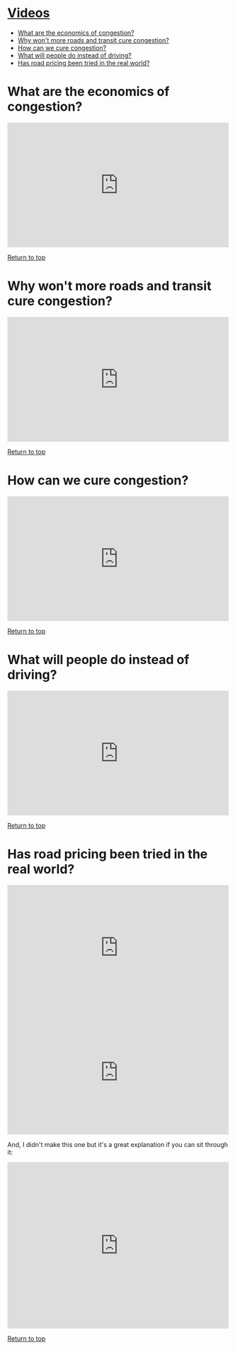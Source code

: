 # [Videos](/videos/)

* [What are the economics of congestion?](#1)
* [Why won't more roads and transit cure congestion?](#2)
* [How can we cure congestion?](#5)
* [What will people do instead of driving?](#3)
* [Has road pricing been tried in the real world?](#4)

<a id="1"></a>
# What are the economics of congestion?
<iframe width="500" height="281" src="http://www.youtube.com/embed/bere_rqCTkY?feature=oembed" frameborder="0" allowfullscreen></iframe>

[Return to top](#top)

<a id="2"></a>
# Why won't more roads and transit cure congestion?
<iframe width="500" height="281" src="http://www.youtube.com/embed/NI1Q4EvAd7A?feature=oembed" frameborder="0" allowfullscreen></iframe>

[Return to top](#top)

<a id="5"></a>
# How can we cure congestion?
<iframe width="500" height="281" src="http://www.youtube.com/embed/H1hyyzq5n5Y?feature=oembed" frameborder="0" allowfullscreen></iframe>

[Return to top](#top)

<a id="3"></a>
# What will people do instead of driving?
<iframe width="500" height="281" src="http://www.youtube.com/embed/jGTpGMR7SD0?feature=oembed" frameborder="0" allowfullscreen></iframe>

[Return to top](#top)

<a id="4"></a>
# Has road pricing been tried in the real world?

<iframe width="500" height="281" src="http://www.youtube.com/embed/1KEdqDnVIZ4?feature=oembed" frameborder="0" allowfullscreen></iframe>
<br />
<iframe width="500" height="281" src="http://www.youtube.com/embed/u60XUohTGj4?feature=oembed" frameborder="0" allowfullscreen></iframe>
<br />

And, I didn't make this one but it's a great explanation if you can sit through it:

<iframe width="500" height="375" src="http://www.youtube.com/embed/gyJdfY4d3eM?feature=oembed" frameborder="0" allowfullscreen></iframe>

[Return to top](#top)